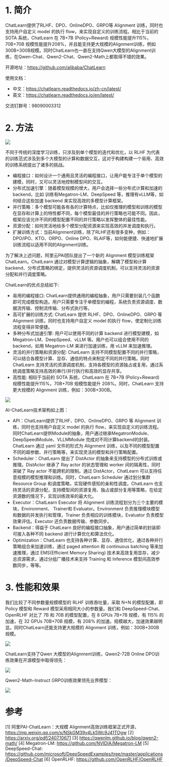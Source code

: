 # 1. 简介

ChatLearn提供了RLHF、DPO、OnlineDPO、GRPO等 Alignment 训练，同时也支持用户自定义 model 的执行 flow，来实现自定义的训练流程。相比于当前的 SOTA 系统，ChatLearn 在 7B+7B (Policy+Reward) 规模性能提升115%，70B+70B 规模性能提升208%，并且能支持更大规模的Alignment训练，例如300B+300B规模。同时ChatLearn也一直在支持Qwen大模型的Alignment训练，在Qwen-Chat、Qwen2-Chat、Qwen2-Math上都取得不错的效果。

开源地址：https://github.com/alibaba/ChatLearn

使用文档：
- 中文：https://chatlearn.readthedocs.io/zh-cn/latest/
- 英文：https://chatlearn.readthedocs.io/en/latest/

交流钉群号：98090003312

# 2. 方法

![](.01_PAI_ChatLearn_images/架构.png)

不同于传统的深度学习训练，只涉及到单个模型的迭代和优化，以 RLHF 为代表的训练范式涉及到多个大模型的计算和数据交互，这对于构建构建一个易用、高效的训练系统提出了诸多的挑战。
- 编程接口：如何设计一个通用且灵活的编程接口，让用户能专注于单个模型的建模，同时，又可以灵活地控制模型间的交互。
- 分布式加速引擎：随着模型规模的增大，用户会选择一些分布式计算和加速的 backend，比如 训练有Megatron-LM、DeepSpeed 等，推理有vLLM等，如何结合这些加速 backend 来实现高效的多模型计算框架。
- 并行策略：多个模型可能各有各的计算特点，比如仅推理的模型和训练的模型在显存和计算上的特性都不同，每个模型最佳的并行策略也可能不同。因此，框架应该允许不同的模型配置不同的并行策略以发挥整体的最佳性能。
- 资源分配：如何灵活地给多个模型分配资源来实现高效的并发调度和执行。
- 扩展训练方式：当前Alignment训练，除了RLHF还有很多变种，例如：DPO/IPO、KTO、ORPO、Online DPO、RLAIF等，如何能便捷、快速地扩展训练流程以适用不同的Alignment训练。

为了解决上述问题，阿里云PAI团队提出了一个新的 Alignment 模型训练框架 ChatLearn。ChatLearn 通过对模型计算逻辑的抽象，解耦了模型和计算 backend、分布式策略的绑定，提供灵活的资源调度机制，可以支持灵活的资源分配和并行调度策略。

ChatLearn的优点总结如下:
- 易用的编程接口: ChatLearn提供通用的编程抽象，用户只需要封装几个函数即可完成模型构造。用户只需要专注于单模型的编程，系统负责资源调度、数据流传输、控制流传输、分布式执行等。
- 高可扩展的训练方式: ChatLearn 提供 RLHF、DPO、OnlineDPO、GRPO 等 Alignment 训练，同时也支持用户自定义 model 的执行 flow，使定制化训练流程变得非常便捷。
- 多种分布式加速引擎: 用户可以使用不同的计算 backend 进行模型建模，如 Megatron-LM、DeepSpeed、vLLM 等。用户也可以组合使用不同的 backend，如用 Megatron-LM 来进行加速训练，用 vLLM 来加速推理。
- 灵活的并行策略和资源分配: ChatLearn 支持不同模型配置不同的并行策略，可以结合各模型计算、显存、通信的特点来制定不同的并行策略。同时 ChatLearn 支持灵活的资源调度机制，支持各模型的资源独占或复用，通过系统调度策略支持高效的串行/并行执行和高效的显存共享。
- 高性能: 相较于当前的 SOTA 系统，ChatLearn 在 7B+7B (Policy+Reward) 规模性能提升115%，70B+70B 规模性能提升 208%。同时，ChatLearn 支持更大规模的 Alignment 训练，例如：300B+300B。

![](.01_PAI_ChatLearn_images/技术架构.png)

AI-ChatLearn技术架构如上图：
- API：ChatLearn提供了RLHF、DPO、OnlineDPO、GRPO 等 Alignment 训练，同时也支持用户自定义 model 的执行 flow，来实现自定义的训练流程。同时ChatLearn提供Module的抽象，用户通过继承MegatronModule、DeepSpeedModule、VLLMModule 完成对不同计算backend的封装。ChatLearn 通过 yaml 文件的形式为 Alignment 训练，以及不同的模型配置不同的超参数、并行策略等，来实现灵活的模型和并行策略配置。
- Scheduler：ChatLearn 提出了 DistActor 的抽象来支持模型的分布式训练或推理。DistActor 继承了 Ray actor 的状态管理和 worker 间的隔离性，同时突破了 Ray actor 不能跨机的限制。通过 DistActor，ChatLearn 可以支持任意规模的模型推理和训练。同时，ChatLearn Scheduler 通过划分集群 Resource Group 和调度策略，实现硬件感知的亲和性调度。ChatLearn 也支持灵活的资源分配，支持模型间的资源复用、独占或部分复用等策略，在给定资源数的情况下，实现训练效率的最大化。
- Executor：ChatLearn Executor 将 Alignment 训练流程划分为三个主要的模块，Environment、 Trainer和 Evaluator。Environment 负责推理模块模型和数据的并发执行和管理，Trainer 负责相应的训练模块，Evaluator 负责模型效果评估。Executor 还负责数据传输、参数同步。
- Backend：得益于 ChatLearn 良好的编程接口抽象，用户通过简单的封装即可接入各种不同 backend 进行计算优化和算法优化。
- Optimization：ChatLearn 也支持各种计算、显存、通信优化，通过各种并行策略组合来加速训练，通过 paged attention 和 continuous batching 等来加速推理，通过 EMS(Efficient Memory Sharing) 技术来高效复用显存，减少总资源需求，通过分组广播技术来支持 Training 和 Inference 模型间高效参数同步，等等。

# 3. 性能和效果

我们比较了不同参数量规模模型的 RLHF 训练吞吐量，采取 N+N 的模型配置，即 Policy 模型和 Reward 模型采用相同大小的参数量。我们和 DeepSpeed-Chat、OpenRLHF 对比了 7B 和 70B 的模型配置，在 8 GPUs 7B+7B 规模，有 115% 的加速，在 32 GPUs 70B+70B 规模，有 208% 的加速。规模越大，加速效果越明显。同时ChatLearn还能支持更大规模的 Alignment 训练，例如：300B+300B 规模。

![](.01_PAI_ChatLearn_images/性能效果.png)

ChatLearn支持了Qwen 大模型的Alignment训练，Qwen2-72B Online DPO训练效果在开源模型中取得领先：

![](.01_PAI_ChatLearn_images/效果对比.png)

Qwen2-Math-Instruct GRPO训练效果领先业界模型：

![](.01_PAI_ChatLearn_images/qwen2_72B_math.png)

# 参考

[1] 阿里PAI-ChatLearn：大规模 Alignment高效训练框架正式开源，https://mp.weixin.qq.com/s/NSkGM39y4Lk5Wc9J41TOgw
[2] https://arxiv.org/pdf/2407.10671
[3] https://qwenlm.github.io/blog/qwen2-math/
[4] Megatron-LM: https://github.com/NVIDIA/Megatron-LM
[5] DeepSpeed-Chat: https://github.com/microsoft/DeepSpeedExamples/tree/master/applications/DeepSpeed-Chat
[6] OpenRLHF: https://github.com/OpenRLHF/OpenRLHF
